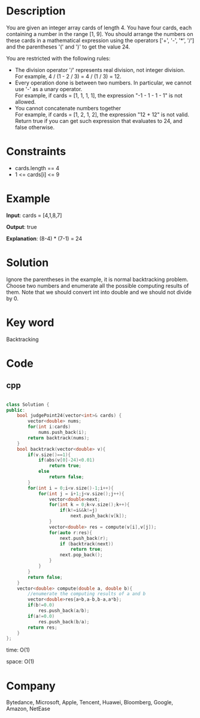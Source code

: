 # Description
You are given an integer array cards of length 4. You have four cards, each containing a number in the range [1, 9]. You should arrange the numbers on these cards in a mathematical expression using the operators ['+', '-', '*', '/'] and the parentheses '(' and ')' to get the value 24.

You are restricted with the following rules:

* The division operator '/' represents real division, not integer division.  
  For example, 4 / (1 - 2 / 3) = 4 / (1 / 3) = 12.
* Every operation done is between two numbers. In particular, we cannot use '-' as a unary operator.  
  For example, if cards = [1, 1, 1, 1], the expression "-1 - 1 - 1 - 1" is not allowed.
* You cannot concatenate numbers together  
For example, if cards = [1, 2, 1, 2], the expression "12 + 12" is not valid.
Return true if you can get such expression that evaluates to 24, and false otherwise.

# Constraints
* cards.length == 4
* 1 <= cards[i] <= 9

# Example
**Input**: cards = [4,1,8,7]


**Output**: true

**Explanation**: (8-4) * (7-1) = 24

# Solution
Ignore the parentheses in the example, it is normal backtracking problem. Choose two numbers and enumerate all the possible computing results of them. Note that we should convert int into double and we should not divide by 0.

# Key word
Backtracking

# Code

## cpp
```cpp

class Solution {
public:
    bool judgePoint24(vector<int>& cards) {
        vector<double> nums;
        for(int i:cards)
            nums.push_back(i);
        return backtrack(nums);
    }
    bool backtrack(vector<double> v){
        if(v.size()==1){
            if(abs(v[0]-24)<0.01)
                return true;
            else
                return false;
        }
        for(int i = 0;i<v.size()-1;i++){
            for(int j = i+1;j<v.size();j++){
                vector<double>next;
                for(int k = 0;k<v.size();k++){
                    if(k!=i&&k!=j)
                        next.push_back(v[k]);
                }
                vector<double> res = compute(v[i],v[j]);
                for(auto r:res){
                    next.push_back(r);
                    if (backtrack(next))
                        return true;
                    next.pop_back();
                }
            }
        }
        return false;
    }
    vector<double> compute(double a, double b){
        //enumerate the computing results of a and b
        vector<double>res{a+b,a-b,b-a,a*b};
        if(b!=0.0)
            res.push_back(a/b);
        if(a!=0.0)
            res.push_back(b/a);
        return res;
    }
};
```
time: O(1)


space: O(1)

# Company
Bytedance, Microsoft, Apple, Tencent, Huawei, Bloomberg, Google, Amazon, NetEase